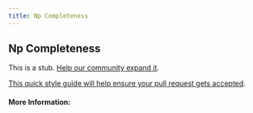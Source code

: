 ```yaml
---
title: Np Completeness
---
```


## Np Completeness

This is a stub. [Help our community expand it](https://github.com/freeCodeCamp/guide-articles/tree/master/articles/Computer-Science/NP-Completeness/index.md).

[This quick style guide will help ensure your pull request gets accepted](https://github.com/freeCodeCamp/guide-articles/blob/master/README.md).

<!-- The article goes here, in GitHub-flavored Markdown. Feel free to add YouTube videos, images, and CodePen/JSBin embeds  -->

#### More Information:
<!-- Please add any articles you think might be helpful to read before writing the article -->


